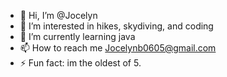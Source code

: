 - 👋 Hi, I’m @Jocelyn 
- 👀 I’m interested in hikes, skydiving, and coding 
- 🌱 I’m currently learning java 
- 📫 How to reach me Jocelynb0605@gmail.com 
- ⚡ Fun fact: im the oldest of 5. 


